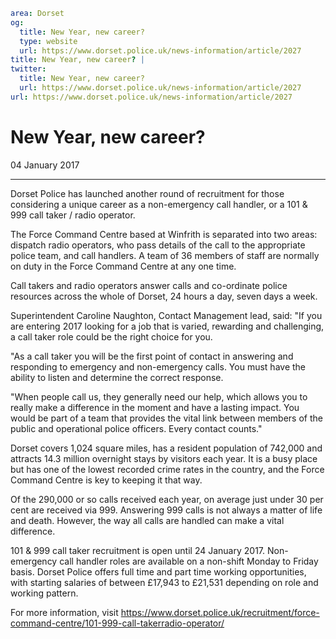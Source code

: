 ```yaml
area: Dorset
og:
  title: New Year, new career?
  type: website
  url: https://www.dorset.police.uk/news-information/article/2027
title: New Year, new career? |
twitter:
  title: New Year, new career?
  url: https://www.dorset.police.uk/news-information/article/2027
url: https://www.dorset.police.uk/news-information/article/2027
```

# New Year, new career?

04 January 2017

* * *

Dorset Police has launched another round of recruitment for those considering a unique career as a non-emergency call handler, or a 101 & 999 call taker / radio operator.

The Force Command Centre based at Winfrith is separated into two areas: dispatch radio operators, who pass details of the call to the appropriate police team, and call handlers. A team of 36 members of staff are normally on duty in the Force Command Centre at any one time.

Call takers and radio operators answer calls and co-ordinate police resources across the whole of Dorset, 24 hours a day, seven days a week.

Superintendent Caroline Naughton, Contact Management lead, said: "If you are entering 2017 looking for a job that is varied, rewarding and challenging, a call taker role could be the right choice for you.

"As a call taker you will be the first point of contact in answering and responding to emergency and non-emergency calls. You must have the ability to listen and determine the correct response.

"When people call us, they generally need our help, which allows you to really make a difference in the moment and have a lasting impact. You would be part of a team that provides the vital link between members of the public and operational police officers. Every contact counts."

Dorset covers 1,024 square miles, has a resident population of 742,000 and attracts 14.3 million overnight stays by visitors each year. It is a busy place but has one of the lowest recorded crime rates in the country, and the Force Command Centre is key to keeping it that way.

Of the 290,000 or so calls received each year, on average just under 30 per cent are received via 999. Answering 999 calls is not always a matter of life and death. However, the way all calls are handled can make a vital difference.

101 & 999 call taker recruitment is open until 24 January 2017. Non-emergency call handler roles are available on a non-shift Monday to Friday basis. Dorset Police offers full time and part time working opportunities, with starting salaries of between £17,943 to £21,531 depending on role and working pattern.

For more information, visit https://www.dorset.police.uk/recruitment/force-command-centre/101-999-call-takerradio-operator/
